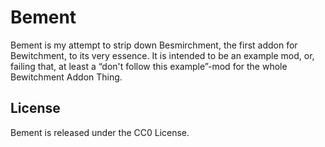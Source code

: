 # Bement
Bement is my attempt to strip down Besmirchment, the first addon for Bewitchment, to its very essence. 
It is intended to be an example mod, or, failing that, at least a “don't follow this example”-mod for 
the whole Bewitchment Addon Thing.

## License

Bement is released under the CC0 License.
